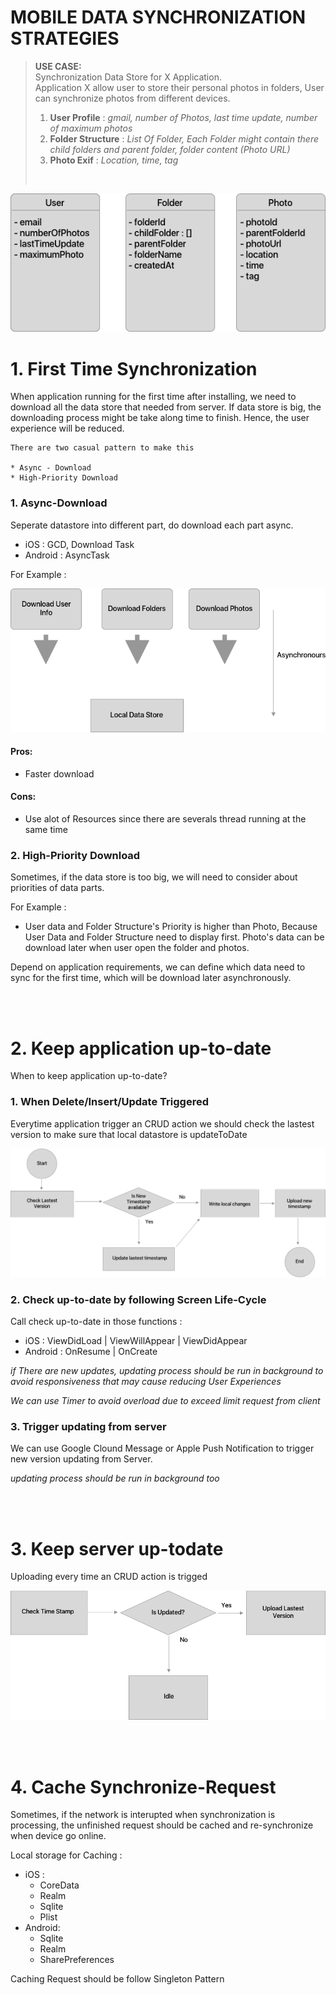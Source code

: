 # MOBILE DATA SYNCHRONIZATION STRATEGIES

>**USE CASE:**  
> Synchronization Data Store for X Application.  
> Application X allow user to store their personal photos in folders, User can synchronize photos from different devices.
> 1. **User Profile** : *gmail, number of Photos, last time update, number of maximum photos*
> 2. **Folder Structure** : *List Of Folder, Each Folder might contain there child folders and parent folder, folder content (Photo URL)*
> 3. **Photo Exif** : *Location, time, tag*  
> <br>


![](data.png)

# 1.  **First Time Synchronization** 

When application running for the first time after installing, we need to download all the data store that needed from server. If data store is big, the downloading process might be take along time to finish. Hence, the user experience will be reduced.

    There are two casual pattern to make this 

    * Async - Download 
    * High-Priority Download  
  

   
### 1. Async-Download  


   Seperate datastore into different part, do download each part async. 
   - iOS : GCD, Download Task
   - Android : AsyncTask

For Example : 
  
  ![](async_download.png)  

    
#### Pros:  
- Faster download
#### Cons:
- Use alot of Resources since there are severals thread running at the same time
  

### 2. High-Priority Download

 Sometimes, if the data store is too big, we will need to consider about priorities of data parts. 

 For Example :

 - User data and Folder Structure's Priority is higher than Photo, Because User Data and Folder Structure need to display first. Photo's data can be download later when user open the folder and photos. 
    
 Depend on application requirements, we can define which data need to sync for the first time, which will be download later asynchronously.

<br>
<br>

# 2. **Keep application up-to-date**


When to keep application up-to-date?  

### 1. When Delete/Insert/Update Triggered 

Everytime application trigger an CRUD action we should check the lastest version to make sure that local datastore is updateToDate

![](crud_update.png)

### 2. Check up-to-date by following Screen Life-Cycle
    
Call check up-to-date in those functions :
- iOS : ViewDidLoad | ViewWillAppear | ViewDidAppear
- Android : OnResume | OnCreate
    
*if There are new updates, updating process should be run in background to avoid responsiveness that may cause reducing User Experiences*

*We can use Timer to avoid overload due to exceed limit request from client*

### 3. Trigger updating from server

We can use Google Clound Message or Apple Push Notification to trigger new version updating from Server.

 *updating process should be run in background too*


<br>
<br>

# 3. **Keep server up-todate**
   
  Uploading every time an CRUD action is trigged

   ![](uploading.png)

<br>
<br>

# 4. **Cache Synchronize-Request**
   
Sometimes, if the network is interupted when synchronization is processing, the unfinished request should be cached and re-synchronize when device go online.

   Local storage for Caching :
   
   - iOS : 
        * CoreData
        * Realm
        * Sqlite
        * Plist
   - Android:
        * Sqlite
        * Realm
        * SharePreferences
   

   Caching Request should be follow Singleton Pattern





   
   